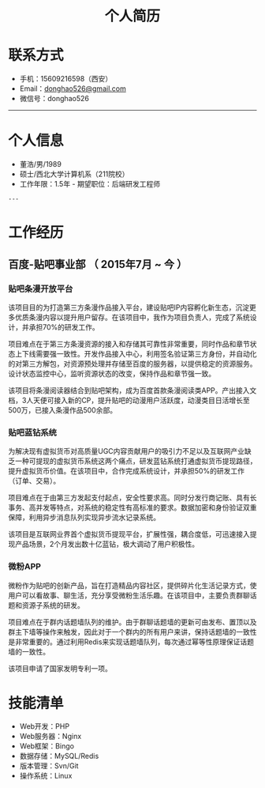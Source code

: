 # <center>个人简历</center>

# 联系方式
- 手机：15609216598（西安）
- Email：donghao526@gmail.com
- 微信号：donghao526

---

# 个人信息

 - 董浩/男/1989 
  - 硕士/西北大学计算机系（211院校）
   - 工作年限：1.5年
    - 期望职位：后端研发工程师

	---

# 工作经历

## 百度-贴吧事业部 （ 2015年7月 ~ 今 ）

### 贴吧条漫开放平台 
该项目目的为打造第三方条漫作品接入平台，建设贴吧IP内容孵化新生态，沉淀更多优质条漫内容以提升用户留存。在该项目中，我作为项目负责人，完成了系统设计，并承担70%的研发工作。

项目难点在于第三方条漫资源的接入和存储其可靠性非常重要，同时作品和章节状态上下线需要强一致性。开发作品接入中心，利用签名验证第三方身份，并自动化的对第三方解包，对资源预处理并存储至百度的服务器，以提供稳定的资源服务。设计状态监控中心，监听资源状态的改变，保持作品和章节强一致。

该项目将条漫阅读器结合到贴吧架构，成为百度首款条漫阅读类APP。产出接入文档，3人天便可接入新的CP，提升贴吧的动漫用户活跃度，动漫类目日活增长至500万，已接入条漫作品500余部。

### 贴吧蓝钻系统 
为解决现有虚拟货币对高质量UGC内容贡献用户的吸引力不足以及互联网产业缺乏一种可提现的虚拟货币系统这两个痛点，研发蓝钻系统打通虚拟货币提现路径，提升虚拟货币价值。在该项目中，合作完成系统设计，并承担50%的研发工作（订单、交易）。

项目难点在于由第三方发起支付起点，安全性要求高。同时分发行商记账、具有长事务、高并发等特点，对系统的稳定性有高标准的要求。数据加密和身份验证双重保障，利用异步消息队列实现异步流水记录系统。

该项目是互联网业界首个虚拟货币提现平台，扩展性强，耦合度低，可迅速接入提现产品场景，2个月发出数十亿蓝钻，极大调动了用户积极性。

### 微粉APP

微粉作为贴吧的创新产品，旨在打造精品内容社区，提供碎片化生活记录方式，使用户可以看故事、聊生活，充分享受微粉生活乐趣。在该项目中，主要负责群聊话题和资源子系统的研发。

项目难点在于群内话题墙队列的维护。由于群聊话题墙的更新可由发布、置顶以及群主下墙等操作来触发，因此对于一个群内的所有用户来讲，保持话题墙的一致性是非常重要的。通过利用Redis来实现话题墙队列，每次通过幂等性原理保证话题墙的一致性。

该项目申请了国家发明专利一项。

# 技能清单
- Web开发：PHP
- Web服务器：Nginx
- Web框架：Bingo
- 数据存储：MySQL/Redis
- 版本管理：Svn/Git
- 操作系统：Linux




